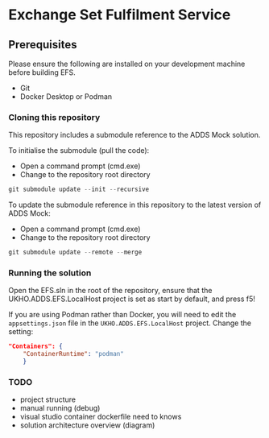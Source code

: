 # Exchange Set Fulfilment Service

## Prerequisites

Please ensure the following are installed on your development machine before building EFS.

* Git
* Docker Desktop or Podman

### Cloning this repository

This repository includes a submodule reference to the ADDS Mock solution. 

To initialise the submodule (pull the code):

* Open a command prompt (cmd.exe)
* Change to the repository root directory

 ```csharp
git submodule update --init --recursive
```

To update the submodule reference in this repository to the latest version of ADDS Mock:

* Open a command prompt (cmd.exe)
* Change to the repository root directory

 ```csharp
git submodule update --remote --merge
```

### Running the solution

Open the EFS.sln in the root of the repository, ensure that the UKHO.ADDS.EFS.LocalHost project is set as start by default, and press f5!

If you are using Podman rather than Docker, you will need to edit the ```appsettings.json``` file in the ```UKHO.ADDS.EFS.LocalHost``` project. Change the setting:

```json
"Containers": {
    "ContainerRuntime": "podman"
    }
```



### TODO
- project structure
- manual running (debug)
- visual studio container dockerfile need to knows
- solution architecture overview (diagram)



